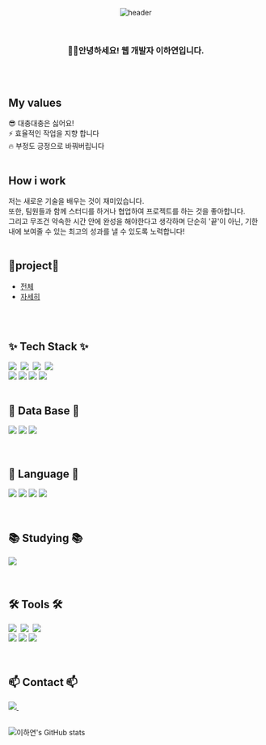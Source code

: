 
<div align="center">
  
  ![header](https://capsule-render.vercel.app/api?type=venom&text=LeeHaYeon)
</div>
<br/>

<h3 align="center">
🙋‍♀️안녕하세요! 웹 개발자 이하연입니다.
</h3>

<br/>
<br/>

<div>
<h2>My values</h2>
😎 대충대충은 싫어요!  <br/>
⚡ 효율적인 작업을 지향 합니다  <br/>
🔥 부정도 긍정으로 바꿔버립니다 <br/>
</div>

<br/>

<div>
<h2>How i work</h2>
저는 새로운 기술을 배우는 것이 재미있습니다. <br/>
또한, 팀원들과 함께 스터디를 하거나 협업하여 프로젝트를 하는 것을 좋아합니다. <br/>
그리고 무조건 약속한 시간 안에 완성을 해야한다고 생각하며 단순히 '끝'이 아닌, 기한 내에 보여줄 수 있는 최고의 성과를 낼 수 있도록 노력합니다!
</div>


<br/>

<h2>
📌project📌 
</h2>

- [전체](https://github.com/ggody2/profiles.git) <br/>
- [자세히](https://www.notion.so/Picstory-Project-1305d1fd5ff5479395bbf9da80fc8c44?pvs=4) 

<br/>
<br/>

<!--내용 부분-->
<h2>✨ Tech Stack ✨</h2>
<div>
  <img src="https://img.shields.io/badge/react-20232a.svg?style=for-the-badge&logo=react&logoColor=61DAFB" />&nbsp
  <img src="https://img.shields.io/badge/html5-E34F26.svg?style=for-the-badge&logo=html5&logoColor=white" />&nbsp
  <img src="https://img.shields.io/badge/css3-1572B6.svg?style=for-the-badge&logo=css3&logoColor=white" />&nbsp
  <img src="https://img.shields.io/badge/javascript-F7DF1E.svg?style=for-the-badge&logo=javascript&logoColor=20232a" />&nbsp
  <br>
  <img src="https://img.shields.io/badge/Spring-6DB33F?style=for-the-badge&logo=Spring&logoColor=white"/> 
  <img src="https://img.shields.io/badge/Spring Boot-6DB33F?style=for-the-badge&logo=Spring Boot&logoColor=white"/>
  <img src="https://img.shields.io/badge/Node.js-339933?style=for-the-badge&logo=Node.js&logoColor=white"/>
  <img src="https://img.shields.io/badge/Docker-2496ED?style=for-the-badge&logo=docker&logoColor=white">
</div>

<br>

<!--내용 부분-->
<h2>📂 Data Base 📂</h2>
<div>
  <img src="https://img.shields.io/badge/Oracle 11g-F80000?style=for-the-badge&logo=Oracle&logoColor=white"/> 
  <img src="https://img.shields.io/badge/MySQL-4479A1?style=for-the-badge&logo=MySQL&logoColor=white"/>
  <img src="https://img.shields.io/badge/MongoDB-47A248?style=for-the-badge&logo=MongoDB&logoColor=white"/>
</div>

<br>
<br>

<h2>🫧 Language 🫧</h2>
<div>
  <img src="https://img.shields.io/badge/Python-3776AB?style=for-the-badge&logo=Python&logoColor=white"/> 
<img src="https://img.shields.io/badge/Java-007396?style=for-the-badge&logo=java&logoColor=white"/> 
<img src="https://img.shields.io/badge/C-A8B9CC?style=for-the-badge&logo=C&logoColor=white"/> 
<img src="https://img.shields.io/badge/C++-00599C?style=for-the-badge&logo=C++&logoColor=white"/>
</div>

<br>
<br>

<h2>📚 Studying 📚</h2>
<div>
  <img src="https://img.shields.io/badge/Node.js-339933?style=for-the-badge&logo=Node.js&logoColor=white"/>
</div>

<br>
<br>

<h2>🛠 Tools 🛠</h2>
<div>
  <div>
    <img src="https://img.shields.io/badge/git-F05033.svg?style=for-the-badge&logo=git&logoColor=white" />&nbsp
    <img src="https://img.shields.io/badge/github-181717.svg?style=for-the-badge&logo=github&logoColor=white" />&nbsp
    <img src="https://img.shields.io/badge/Notion-F3F3F3.svg?style=for-the-badge&logo=notion&logoColor=black" />&nbsp
  </div>
  <div>
    <img src="https://img.shields.io/badge/IntelliJ IDEA-000000?style=for-the-badge&logo=IntelliJ IDEA&logoColor=white"/> 
    <img src="https://img.shields.io/badge/Eclipse-2C2255?style=for-the-badge&logo=Eclipse&logoColor=white"/>
    <img src="https://img.shields.io/badge/VSCode-007ACC?style=for-the-badge&logo=VisualStudioCode&logoColor=white"/>
  </div>
</div>

<br>
<br>

<h2>📫 Contact 📫</h2>
<div>
  <a href="mailto:hayonDev@gmail.com">
    <img
      src="https://img.shields.io/badge/hayonDev@gmail.com-D14836?style=for-the-badge&logo=gmail&logoColor=white"/>&nbsp
  </a>
</div>

<br>

<div>
  
  ![이하연's GitHub stats](https://github-readme-stats.vercel.app/api?username=ggody2&show_icons=true&theme=radical)
</div>
